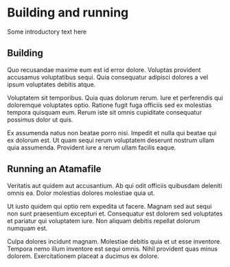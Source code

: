 # Building and running

Some introductory text here

## Building

Quo recusandae maxime eum est id error dolore. Voluptas provident accusamus voluptatibus sequi. Quia consequatur adipisci dolores a vel ipsum voluptates debitis atque.

Voluptatem sit temporibus. Quia quas dolorum rerum. Iure et perferendis qui doloremque voluptates optio. Ratione fugit fuga officiis sed ex molestias tempora quisquam eum. Rerum iste sit omnis cupiditate consequatur possimus dolor ut quis.

Ex assumenda natus non beatae porro nisi. Impedit et nulla qui beatae qui ex dolorum est. Ut quam sequi rerum voluptatem deserunt nostrum ullam quia assumenda. Provident iure a rerum ullam facilis eaque.


## Running an Atamafile

Veritatis aut quidem aut accusantium. Ab qui odit officiis quibusdam deleniti omnis ea. Dolor molestias dolores molestiae quia ut.

Ut iusto quidem qui optio rem expedita ut facere. Magnam sed aut sequi non sunt praesentium excepturi et. Consequatur est dolorem sed voluptates et pariatur qui voluptatem iure. Non aliquam debitis repellat dolorum numquam est.

Culpa dolores incidunt magnam. Molestiae debitis quia et ut esse inventore. Tempora nemo illum inventore est sequi omnis. Nihil provident quas minus dolorem. Exercitationem placeat a ducimus ex dolore.

